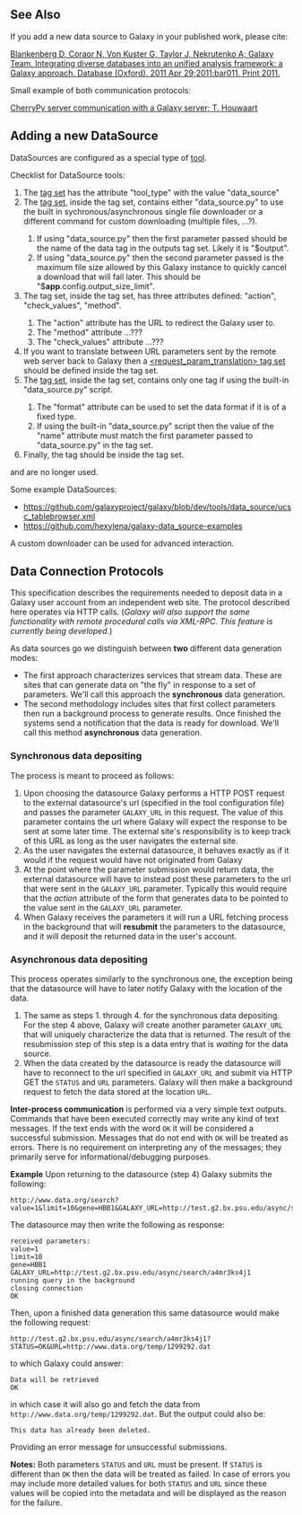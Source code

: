 
<div class='right'>

</div>

## See Also

If you add a new data source to Galaxy in your published work, please cite:

 [Blankenberg D, Coraor N, Von Kuster G, Taylor J, Nekrutenko A; Galaxy Team. Integrating diverse databases into an unified analysis framework: a Galaxy approach. Database (Oxford). 2011 Apr 29;2011:bar011. Print 2011.](http://www.ncbi.nlm.nih.gov/pubmed/21531983)

Small example of both communication protocols:

[CherryPy server communication with a Galaxy server; T. Houwaart](https://gist.github.com/TorHou/b4ee6890442c5c3d479d)

## Adding a new DataSource

DataSources are configured as a special type of [tool](/tools/).

Checklist for DataSource tools:

1. The [<tool> tag set](/admin/tools/tool-config-syntax/#a3ctool3e_tag_set) has the attribute "tool_type" with the value "data_source"
1. The [<command> tag set](/admin/tools/tool-config-syntax/#a3ccommand3e_tag_set), inside the <tool> tag set, contains either "data_source.py" to use the built in sychronous/asynchronous single file downloader or a different command for custom downloading (multiple files, ...?). 
    1. If using "data_source.py" then the first parameter passed should be the name of the data tag in the outputs tag set. Likely it is "$output".
    1. If using "data_source.py" then the second parameter passed is the maximum file size allowed by this Galaxy instance to quickly cancel a download that will fail later. This should be "$__app__.config.output_size_limit".
1. The [<inputs>](/admin/tools/tool-config-syntax/#a3cinputs3e_tag_set) tag set, inside the <tool> tag set, has three attributes defined: "action", "check_values", "method".
    1. The "action" attribute has the URL to redirect the Galaxy user to.
    1. The "method" attribute ...???
    1. The "check_values" attribute ...???
1. If you want to translate between URL parameters sent by the remote web server back to Galaxy then a [<request_param_translation> tag set](/admin/tools/tool-config-syntax/#a3crequest_param_translation3e_tag_set) should be defined inside the <tool> tag set.
1. The [<outputs> tag set](/admin/tools/tool-config-syntax/#a3coutputs3e_tag_set), inside the <tool> tag set, contains only one <data> tag if using the built-in "data_source.py" script.
    1. The "format" attribute can be used to set the data format if it is of a fixed type.
    1. If using the built-in "data_source.py" script then the value of the "name" attribute must match the first parameter passed to "data_source.py" in the <command> tag set.
1. Finally, the tag <options sanitize="False" refresh="True"/> should be inside the <tool> tag set.

<uihints> and <display> are no longer used.

Some example DataSources:

* https://github.com/galaxyproject/galaxy/blob/dev/tools/data_source/ucsc_tablebrowser.xml
* https://github.com/hexylena/galaxy-data_source-examples

A custom downloader can be used for advanced interaction.


## Data Connection Protocols

This specification describes the requirements needed to deposit data in a Galaxy user account from an independent web site. The protocol described here operates via HTTP calls. (*Galaxy will also support the same functionality with  remote procedural calls via XML-RPC. This feature is currently being developed.*)

As data sources go we distinguish between **two** different data generation modes:

* The first approach characterizes services that stream data. These are sites that can generate data on "the fly" in response to a set of parameters. We'll call this approach the **synchronous** data generation.
* The second methodology includes sites that first collect parameters then run a background process to generate results. Once finished the systems send a notification that the data is ready for download. We'll call this method **asynchronous** data generation.

### Synchronous data depositing

The process is meant to proceed as follows:

1. Upon choosing the datasource  Galaxy performs a HTTP POST request to the external datasource's url (specified in the tool configuration file) and passes the parameter `GALAXY_URL` in this request. The value of this parameter contains the url where Galaxy will expect the response to be sent at some later time. The external site's responsibility is to keep track of this URL as long as the user navigates the external site.
1. As the user navigates the external datasource, it behaves exactly as if it would if the request would have not originated from Galaxy
1. At the point where the parameter submission would return data, the external datasource will have to instead post these parameters to the url that were sent in the `GALAXY_URL` parameter. Typically this would require that the *action* attribute of the form that generates data to be pointed to the value sent in the `GALAXY_URL` parameter.
1. When Galaxy receives the parameters it will run a URL fetching process in the background that will **resubmit** the parameters to the datasource, and it will deposit the returned data in the user's account.

### Asynchronous data depositing

This process operates similarly to the synchronous one, the exception being that the datasource will have to later notify Galaxy with the location of the data.

1. The same as steps 1. through 4. for the synchronous data depositing. For the step 4 above, Galaxy will create another parameter `GALAXY_URL` that will uniquely characterize the data that is returned. The result of the resubmission step of this step is a data entry that is *waiting* for the data source.
1. When the data created by the datasource is ready the datasource will have to reconnect to the url specified in `GALAXY_URL` and submit via HTTP GET the `STATUS` and `URL` parameters. Galaxy will then make a background request to fetch the data stored at the location `URL`.

**Inter-process communication** is performed via a very simple text outputs. Commands that have been executed correctly may write any kind of text messages. If the text ends with the word `OK` it will be considered a successful submission. Messages that do not end with `OK` will be treated as errors. There is no requirement on interpreting any of the messages; they primarily serve for informational/debugging purposes.

**Example** Upon returning to the datasource (step 4) Galaxy submits the following:

 ```
http://www.data.org/search?value=1&limit=10&gene=HBB1&GALAXY_URL=http://test.g2.bx.psu.edu/async/search/a4mr3ks4j1
```


The datasource may then write the following as response:

 ```
received parameters:
value=1
limit=10
gene=HBB1
GALAXY_URL=http://test.g2.bx.psu.edu/async/search/a4mr3ks4j1
running query in the background
closing connection
OK
```


Then, upon a finished data generation this same datasource would make the following request:

 ```
http://test.g2.bx.psu.edu/async/search/a4mr3ks4j1?STATUS=OK&URL=http://www.data.org/temp/1299292.dat
```


to which Galaxy could answer:

 ```
Data will be retrieved
OK
```


in which case it will also go and fetch the data from `http://www.data.org/temp/1299292.dat`.
But the output could also be:

 ```
This data has already been deleted.
```


Providing an error message for unsuccessful submissions.

**Notes:** Both parameters `STATUS` and `URL` must be present. If `STATUS` is different than `OK` then the data will be treated as failed. In case of errors you may include more detailed values for both `STATUS` and  `URL` since these values will be copied into the metadata and will be displayed as the reason for the failure.
